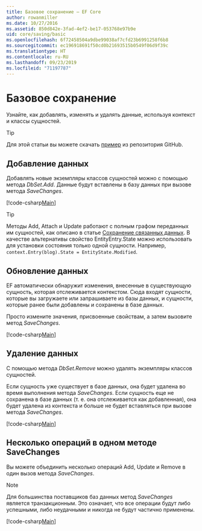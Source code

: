 ```yaml
---
title: Базовое сохранение — EF Core
author: rowanmiller
ms.date: 10/27/2016
ms.assetid: 850d842e-3fad-4ef2-be17-053768e97b9e
uid: core/saving/basic
ms.openlocfilehash: 6f72458504a9dbe99038af7cfd23b6991258f6b8
ms.sourcegitcommit: ec196918691f50cd0b21693515b0549f06d9f39c
ms.translationtype: HT
ms.contentlocale: ru-RU
ms.lasthandoff: 09/23/2019
ms.locfileid: "71197787"
---
```

# <a name="basic-save"></a>Базовое сохранение

Узнайте, как добавлять, изменять и удалять данные, используя контекст и классы сущностей.

> [!TIP]  
> Для этой статьи вы можете скачать [пример](https://github.com/aspnet/EntityFramework.Docs/tree/master/samples/core/Saving/Basics/) из репозитория GitHub.

## <a name="adding-data"></a>Добавление данных

Добавлять новые экземпляры классов сущностей можно с помощью метода *DbSet.Add*. Данные будут вставлены в базу данных при вызове метода *SaveChanges*.

[!code-csharp[Main](../../../samples/core/Saving/Basics/Sample.cs#Add)]

> [!TIP]  
> Методы Add, Attach и Update работают с полным графом переданных им сущностей, как описано в статье [Сохранение связанных данных](related-data.md). В качестве альтернативы свойство EntityEntry.State можно использовать для установки состояния только одной сущности. Например, `context.Entry(blog).State = EntityState.Modified`.

## <a name="updating-data"></a>Обновление данных

EF автоматически обнаружит изменения, внесенные в существующую сущность, которая отслеживается контекстом. Сюда входят сущности, которые вы загружаете или запрашиваете из базы данных, и сущности, которые ранее были добавлены и сохранены в базе данных.

Просто измените значения, присвоенные свойствам, а затем вызовите метод *SaveChanges*.

[!code-csharp[Main](../../../samples/core/Saving/Basics/Sample.cs#Update)]

## <a name="deleting-data"></a>Удаление данных

С помощью метода *DbSet.Remove* можно удалять экземпляры классов сущностей.

Если сущность уже существует в базе данных, она будет удалена во время выполнения метода *SaveChanges*. Если сущность еще не сохранена в базе данных (т. е. она отслеживается как добавленная), она будет удалена из контекста и больше не будет вставляться при вызове метода *SaveChanges*.

[!code-csharp[Main](../../../samples/core/Saving/Basics/Sample.cs#Remove)]

## <a name="multiple-operations-in-a-single-savechanges"></a>Несколько операций в одном методе SaveChanges

Вы можете объединить несколько операций Add, Update и Remove в один вызов метода *SaveChanges*.

> [!NOTE]  
> Для большинства поставщиков баз данных метод *SaveChanges* является транзакционным. Это означает, что все операции будут либо успешными, либо неудачными и никогда не будут частично применены.

[!code-csharp[Main](../../../samples/core/Saving/Basics/Sample.cs#MultipleOperations)]
